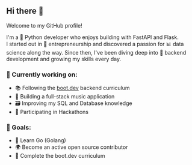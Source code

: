 ## Hi there 👋  
Welcome to my GitHub profile!

I'm a 🐍 Python developer who enjoys building with FastAPI and Flask.   
I started out in 🚀 entrepreneurship and discovered a passion for 📊 data science along the way. Since then, I've been diving deep into 🔧 backend development and growing my skills every day.

### 🚧 Currently working on: 
- 📚 Following the [boot.dev](https://www.boot.dev/u/riessss) backend curriculum
- 🎵 Building a full-stack music application
- 🗃️ Improving my SQL and Database knowledge
- 👾 Participating in Hackathons

### 🎯 Goals:   
- 🦫 Learn Go (Golang)  
- 🌍 Become an active open source contributor  
- 🏁 Complete the boot.dev curriculum  




